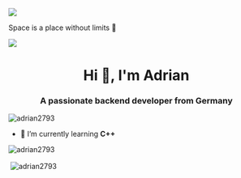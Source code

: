 [![](https://readme-typing-svg.demolab.com?font=Fira+Code&duration=4000&pause=1000&center=true&random=false&width=435&lines=Epic%20Programmer;Arduino%20Lover;Web%20Developer;Counterstrike%20Player;Epic+Gamer)](/)

Space is a place without limits 🚀

[![](https://streak-stats.demolab.com?user=adrian2793&hide_border=true&border_radius=15&hide_total_contributions=true&hide_longest_streak=true)](https://git.io/streak-stats)

<h1 align="center">Hi 👋, I'm Adrian</h1>
<h3 align="center">A passionate backend developer from Germany</h3>

<p align="left"> <img src="https://komarev.com/ghpvc/?username=adrian2793&label=Profile%20views&color=0e75b6&style=flat" alt="adrian2793" /> </p>

- 🌱 I’m currently learning **C++**

<p><img align="left" src="https://github-readme-stats.vercel.app/api/top-langs?username=adrian2793&show_icons=true&locale=en&layout=compact" alt="adrian2793" /></p>
<br>
<p>&nbsp;<img align="center" src="https://github-readme-stats.vercel.app/api?username=adrian2793&show_icons=true&locale=en" alt="adrian2793" /></p>
